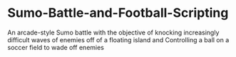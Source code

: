 # Sumo-Battle-and-Football-Scripting
An arcade-style Sumo battle with the objective of knocking increasingly difficult waves of enemies off of a floating island and Controlling a ball on a soccer field to wade off enemies
